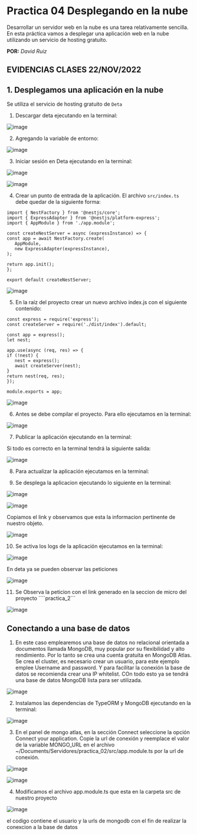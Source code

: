 # Practica 04 Desplegando en la nube
Desarrollar un servidor web en la nube es una tarea relativamente sencilla. En esta práctica vamos a desplegar una aplicación web en la nube utilizando un servicio de hosting gratuito.

**POR:** *David Ruiz*

## EVIDENCIAS CLASES 22/NOV/2022

## 1. Desplegamos una aplicación en la nube

Se utiliza el servicio de hosting gratuito de ```Deta```

1. Descargar deta ejecutando en la terminal:

![image](https://user-images.githubusercontent.com/78920592/204338869-2f4fdf7b-a8f9-49b0-ad09-8a91fb7e101e.png)

2. Agregando la variable de entorno:

![image](https://user-images.githubusercontent.com/78920592/204339430-6642dc16-98fa-474a-bf88-82e6c0e11032.png)

3. Iniciar sesión en Deta ejecutando en la terminal:

![image](https://user-images.githubusercontent.com/78920592/204340119-8db492c6-3485-4c5a-9519-104a0a50a9f2.png)

![image](https://user-images.githubusercontent.com/78920592/204340314-243a8d25-6419-4579-adfa-7361b4ff0450.png)

4. Crear un punto de entrada de la aplicación. El archivo ```src/index.ts``` debe quedar de la siguiente forma:

```
import { NestFactory } from '@nestjs/core';
import { ExpressAdapter } from '@nestjs/platform-express';
import { AppModule } from './app.module';

const createNestServer = async (expressInstance) => {
const app = await NestFactory.create(
   AppModule,
   new ExpressAdapter(expressInstance),
);

return app.init();
};

export default createNestServer;

```
![image](https://user-images.githubusercontent.com/78920592/204340776-41086b60-3295-445a-93b4-9694fe6ea0c3.png)


5. En la raíz del proyecto crear un nuevo archivo index.js con el siguiente contenido:

```
const express = require('express');
const createServer = require('./dist/index').default;

const app = express();
let nest;

app.use(async (req, res) => {
if (!nest) {
   nest = express();
   await createServer(nest);
}
return nest(req, res);
});

module.exports = app;
```

![image](https://user-images.githubusercontent.com/78920592/204343545-0ea2ebbb-954d-47f1-ae42-4b5de37224c8.png)

6. Antes se debe compilar el proyecto. Para ello ejecutamos en la terminal:

![image](https://user-images.githubusercontent.com/78920592/204344021-e05eec9c-08f7-488b-a4c9-63a4abe1a24d.png)

7. Publicar la aplicación ejecutando en la terminal:

Si todo es correcto en la terminal tendrá la siguiente salida:

![image](https://user-images.githubusercontent.com/78920592/204532232-e3e91f13-b42e-4127-a8fb-9e00a9032a71.png)

8. Para actualizar la aplicación ejecutamos en la terminal:

9. Se desplega la aplicacion ejecutando lo siguiente en la terminal:

![image](https://user-images.githubusercontent.com/78920592/204534008-8945b65d-573e-4551-bf5d-f799c65a299e.png)

![image](https://user-images.githubusercontent.com/78920592/204533961-b561fda4-cfd4-4bbe-8bfb-5e8025fbc47c.png)

Copiamos el link y observamos que esta la informacion pertinente de nuestro objeto.

![image](https://user-images.githubusercontent.com/78920592/204534213-a5caeaa3-c79c-4799-9a70-5ecd586c70e3.png)

10. Se activa los logs de la aplicación ejecutamos en la terminal:

![image](https://user-images.githubusercontent.com/78920592/204535184-deda36c9-fcc3-437b-b518-df846c2ae4c3.png)

En deta ya se pueden observar las peticiones

![image](https://user-images.githubusercontent.com/78920592/204535400-287cb485-6058-4298-bd18-e6abfd9c5908.png)

11. Se Observa la peticion con el link generado en la seccion de micro del proyecto ````practica_2```

![image](https://user-images.githubusercontent.com/78920592/204537341-ae889520-b745-401f-9d0f-b32480ea9e61.png)

## Conectando a una base de datos

1. En este caso emplearemos una base de datos no relacional orientada a documentos llamada MongoDB, muy popular por su flexibilidad y alto rendimiento. Por lo tanto se crea una cuenta gratuita en MongoDB Atlas. Se crea el cluster, es necesario crear un usuario, para este ejemplo emplee Username and password. Y para facilitar la conexión la base de datos se recomienda crear una IP whitelist. COn todo esto ya se tendrá una base de datos MongoDB lista para ser utilizada.
 
 ![image](https://user-images.githubusercontent.com/78920592/204539891-66ce173d-ade2-437d-83dd-cbc3b4e16424.png)

2. Instalamos las dependencias de TypeORM y MongoDB ejecutando en la terminal:

![image](https://user-images.githubusercontent.com/78920592/204542176-c261883f-c4fb-41a7-86c1-414f0e87ad5a.png)

 3. En el panel de mongo atlas, en la sección Connect seleccione la opción Connect your application. Copie la url de conexión y reemplace el valor de la variable MONGO_URL en el archivo ~/Documents/Servidores/practica_02/src/app.module.ts por la url de conexión.

![image](https://user-images.githubusercontent.com/78920592/204542419-b2094128-6bb5-4136-bb3d-f90b2bab6704.png)

![image](https://user-images.githubusercontent.com/78920592/204544012-1e03ad63-1b6a-40c5-80c0-b4175e3f3313.png)

4. Modificamos el archivo app.module.ts que esta en la carpeta src de nuestro proyecto

![image](https://user-images.githubusercontent.com/78920592/204598958-995c3fef-843a-441e-b47d-735b29bdf82d.png)

el codigo contiene el usuario y la urls de mongodb con el fin de realizar la conexcion a la base de datos



